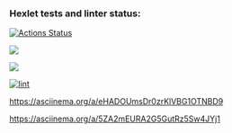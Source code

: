 ### Hexlet tests and linter status:
[![Actions Status](https://github.com/9lceHb/python-project-lvl1/workflows/hexlet-check/badge.svg)](https://github.com/9lceHb/python-project-lvl1/actions)

<a href="https://codeclimate.com/github/codeclimate/codeclimate/maintainability"><img src="https://api.codeclimate.com/v1/badges/a99a88d28ad37a79dbf6/maintainability" /></a>

<a href="https://codeclimate.com/github/codeclimate/codeclimate/test_coverage"><img src="https://api.codeclimate.com/v1/badges/a99a88d28ad37a79dbf6/test_coverage" /></a>

[![lint](https://github.com/9lceHb/python-project-lvl1/actions/workflows/lint.yml/badge.svg)](https://github.com/9lceHb/python-project-lvl1/actions/workflows/lint.yml)

https://asciinema.org/a/eHADOUmsDr0zrKlVBG1OTNBD9

https://asciinema.org/a/5ZA2mEURA2G5GutRz5Sw4JYj1
